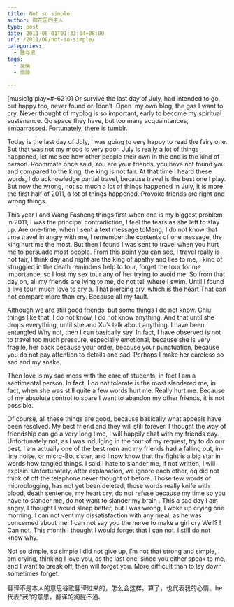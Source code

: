 ```yaml
---
title: Not so simple
author: 御花园的主人
type: post
date: 2011-08-01T01:33:04+08:00
url: /2011/08/not-so-simple/
categories:
  - 独与思
tags:
  - 友情
  - 烦躁

---
```

[music1g play=#-6210] Or survive the last day of July, had intended to go, but happy too, never found or. Idon&#8217;t  Open  my own blog, the gas I want to cry. Never thought of myblog is so important, early to become my spiritual sustenance. Qq space they have, but too many acquaintances, embarrassed. Fortunately, there is tumblr.

Today is the last day of July, I was going to very happy to read the fairy one. But that was not my mood is very poor. July is really a lot of things happened, let me see how other people their own in the end is the kind of person. Roommate once said, You are your friends, you have not found you and compared to the king, the king is not fair. At that time I heard these words, I do acknowledge partial travel, because travel is the best one I play. But now the wrong, not so much a lot of things happened in July, it is more the first half of 2011, a lot of things happened. Provoke friends are right and wrong things.

This year I and Wang Fasheng things first when one is my biggest problem in 2011, I was the principal contradiction, I feel the tears as she left to stay up. Are one-time, when I sent a text message toMeng, I do not know that time travel in angry with me, I remember the contents of one message, the king hurt me the most. But then I found I was sent to travel when you hurt me to persuade most people. From this point you can see, I travel really is not fair, I think day and night are the king of apathy and lies to me, I kind of struggled in the death reminders help to tour, forget the tour for me importance, so I lost my sex tour any of her trying to avoid me. So from that day on, all my friends are lying to me, do not tell where I swim. Until I found a live tour, much love to cry a. That piercing cry, which is the heart That can not compare more than cry. Because all my fault.

Although we are still good friends, but some things I do not know. Chiu things like that, I do not know, I do not know anything. And that until she drops everything, until she and Xu&#8217;s talk about anything. I have been entangled Why not, then I can basically say. In fact, I have observed is not to travel too much pressure, especially emotional, because she is very fragile, her back because your order, because your punctuation, because you do not pay attention to details and sad. Perhaps I make her careless so sad and my snake.

Then love is my sad mess with the care of students, in fact I am a sentimental person. In fact, I do not tolerate is the most slandered me, in fact, when she was still quite a few words hurt me. Really hurt me. Because of my absolute control to spare I want to abandon my other friends, it is not possible.

Of course, all these things are good, because basically what appeals have been resolved. My best friend and they will still forever. I thought the way of friendship can go a very long time, I will happily chat with my friends day. Unfortunately not, as I was indulging in the tour of my request, try to do our best. I am actually one of the best men and my friends had a falling out, in-line noise, or micro-Bo, sister, and I now know that the fight is a big star in words how tangled things. I said I hate to slander me, if not written, I will explain. Unfortunately, after explanation, we ignore each other, qq did not think of off the telephone never thought of before. Those few words of microblogging, has not yet been deleted, those words really knife with blood, death sentence, my heart cry, do not refuse because my time so you have to slander me, do not want to slander my brain . This a sad day I am angry, I thought I would sleep better, but I was wrong, I woke up crying one morning. I can not vent my dissatisfaction with any meal, as he was concerned about me. I can not say you the nerve to make a girl cry Well? ! Can not. This month I thought I would forget that I can not. I still do not know why.

Not so simple, so simple I did not give up, I&#8217;m not that strong and simple, I am crying, thinking I love you, as the last one, since you either speak to me, and I want to break off, then will forget you. More difficult than to lay down sometimes forget.

翻译不是本人的意思谷歌翻译过来的，怎么会这样。算了，也代表我的心情。he代表“我”的意思，翻译的狗屁不通、